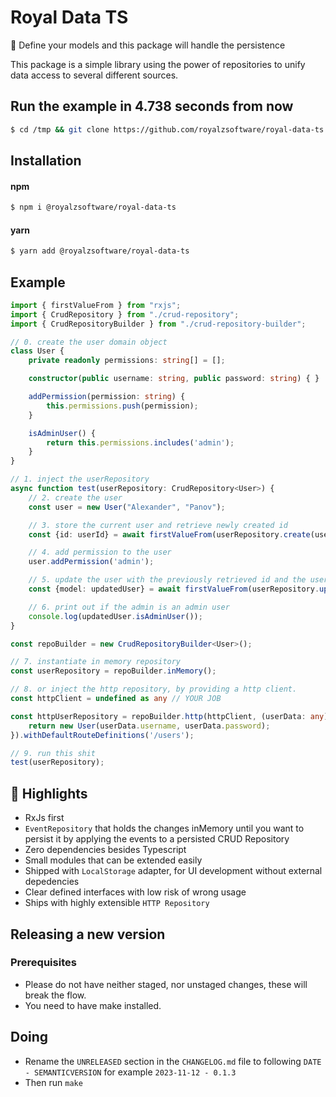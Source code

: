 # Royal Data TS
🚀 Define your models and this package will handle the persistence 

This package is a simple library using the power of repositories to unify data access to several different sources.

## Run the example in 4.738 seconds from now
```sh
$ cd /tmp && git clone https://github.com/royalzsoftware/royal-data-ts && cd royal-data-ts && npm install && npm run example
```

## Installation
#### npm
```bash
$ npm i @royalzsoftware/royal-data-ts
```

#### yarn
```bash
$ yarn add @royalzsoftware/royal-data-ts
```

## Example
```typescript
import { firstValueFrom } from "rxjs";
import { CrudRepository } from "./crud-repository";
import { CrudRepositoryBuilder } from "./crud-repository-builder";

// 0. create the user domain object
class User {
    private readonly permissions: string[] = [];

    constructor(public username: string, public password: string) { }

    addPermission(permission: string) {
        this.permissions.push(permission);
    }

    isAdminUser() {
        return this.permissions.includes('admin');
    }
}

// 1. inject the userRepository
async function test(userRepository: CrudRepository<User>) {
    // 2. create the user
    const user = new User("Alexander", "Panov");

    // 3. store the current user and retrieve newly created id
    const {id: userId} = await firstValueFrom(userRepository.create(user));

    // 4. add permission to the user
    user.addPermission('admin');

    // 5. update the user with the previously retrieved id and the user data
    const {model: updatedUser} = await firstValueFrom(userRepository.update(userId, user));

    // 6. print out if the admin is an admin user
    console.log(updatedUser.isAdminUser());
}

const repoBuilder = new CrudRepositoryBuilder<User>();

// 7. instantiate in memory repository
const userRepository = repoBuilder.inMemory();

// 8. or inject the http repository, by providing a http client.
const httpClient = undefined as any // YOUR JOB

const httpUserRepository = repoBuilder.http(httpClient, (userData: any) => {
    return new User(userData.username, userData.password);
}).withDefaultRouteDefinitions('/users');

// 9. run this shit
test(userRepository);
```

## 🌟 Highlights
- RxJs first
- `EventRepository` that holds the changes inMemory until you want to persist it by applying the events to a persisted CRUD Repository
- Zero dependencies besides Typescript
- Small modules that can be extended easily
- Shipped with `LocalStorage` adapter, for UI development without external depedencies
- Clear defined interfaces with low risk of wrong usage
- Ships with highly extensible `HTTP Repository`

## Releasing a new version
### Prerequisites
- Please do not have neither staged, nor unstaged changes, these will break the flow.
- You need to have make installed.
## Doing
- Rename the `UNRELEASED` section in the `CHANGELOG.md` file to following `DATE - SEMANTICVERSION` for example `2023-11-12 - 0.1.3`
- Then run `make`